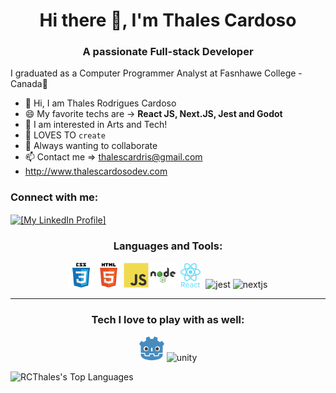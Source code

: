 

<h1 align="center">Hi there 👋, I'm Thales Cardoso</h1>
<h3 align="center">A passionate Full-stack Developer</h3>

<p align="left">I graduated as a Computer Programmer Analyst at Fasnhawe College - Canada🍁</p>

- 👋 Hi, I am Thales Rodrigues Cardoso
- 😄 My favorite techs are -> **React JS, Next.JS, Jest and Godot**
- 👀 I am interested in Arts and Tech! 
- 🌱 LOVES TO `create`
- 💞️ Always wanting to collaborate
- 📫 Contact me => thalescardris@gmail.com
- http://www.thalescardosodev.com

<h3 align="left">Connect with me:</h3>
<p align="left">
<a href="https://www.linkedin.com/in/thalesrodriguescardoso/" target="blank"><img align="center" src="https://img.shields.io/badge/-LinkedIn-%230077B5?style=for-the-badge&logo=linkedin&logoColor=white" alt="[My LinkedIn Profile]"/></a>
</p>

<h3 align="center">Languages and Tools:</h3>
<p align="center"> 
<img src="https://raw.githubusercontent.com/devicons/devicon/master/icons/css3/css3-original-wordmark.svg" alt="css3" width="40" height="40"/>
<img src="https://raw.githubusercontent.com/devicons/devicon/master/icons/html5/html5-original-wordmark.svg" alt="html5" width="40" height="40"/> 
<img src="https://raw.githubusercontent.com/devicons/devicon/master/icons/javascript/javascript-original.svg" alt="javascript" width="40" height="40"/> 
<img src="https://raw.githubusercontent.com/devicons/devicon/master/icons/nodejs/nodejs-original-wordmark.svg" alt="nodejs" width="40" height="40"/>
<img src="https://raw.githubusercontent.com/devicons/devicon/master/icons/react/react-original-wordmark.svg" alt="react" width="40" height="40"/> 
<img src="https://www.vectorlogo.zone/logos/jestjsio/jestjsio-icon.svg" alt="jest" width="40" height="40"/> 
<img src="https://cdn.jsdelivr.net/gh/devicons/devicon/icons/nextjs/nextjs-original-wordmark.svg" alt="nextjs" width="40" height="40"/>
</p>
<hr>

<h3 align="center">Tech I love to play with as well:</h3>
<p align="center"> 
<img src="https://raw.githubusercontent.com/devicons/devicon/master/icons/godot/godot-original.svg" alt="godot" width="40" height="40"/> 
<img src="https://www.vectorlogo.zone/logos/unity3d/unity3d-icon.svg" alt="unity" width="40" height="40"/>
</p>

![RCThales's Top Languages](https://github-readme-stats.vercel.app/api/top-langs/?username=RCThales&theme=blueberry&show_icons=true&hide_border=true&layout=compact)
<!---
RCThales/RCThales is a ✨ special ✨ repository because its `README.md` (this file) appears on your GitHub profile.
You can click the Preview link to take a look at your changes.
--->
